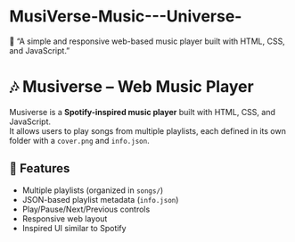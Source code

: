 # MusiVerse-Music---Universe-
🎵 “A simple and responsive web-based music player built with HTML, CSS, and JavaScript.”
# 🎶 Musiverse – Web Music Player

Musiverse is a **Spotify-inspired music player** built with HTML, CSS, and JavaScript.  
It allows users to play songs from multiple playlists, each defined in its own folder with a `cover.png` and `info.json`.

## 🚀 Features
- Multiple playlists (organized in `songs/`)
- JSON-based playlist metadata (`info.json`)
- Play/Pause/Next/Previous controls
- Responsive web layout
- Inspired UI similar to Spotify

